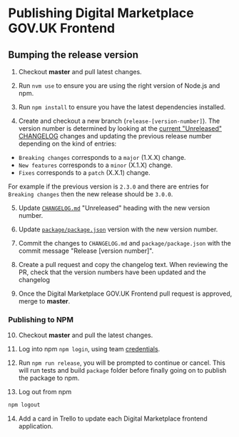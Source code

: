 # Publishing Digital Marketplace GOV.UK Frontend

## Bumping the release version

1. Checkout **master** and pull latest changes.

2. Run `nvm use` to ensure you are using the right version of Node.js and npm.

3. Run `npm install` to ensure you have the latest dependencies installed.

4. Create and checkout a new branch (`release-[version-number]`).
  The version number is determined by looking at the [current "Unreleased" CHANGELOG](../CHANGELOG.md) changes and updating the previous release number depending on the kind of entries:

  - `Breaking changes` corresponds to a `major` (1.X.X) change.
  - `New features` corresponds to a `minor` (X.1.X) change.
  - `Fixes` corresponds to a `patch` (X.X.1) change.

  For example if the previous version is `2.3.0` and there are entries for `Breaking changes` then the new release should be `3.0.0`.

5. Update [`CHANGELOG.md`](../CHANGELOG.md) "Unreleased" heading with the new version number.

6. Update [`package/package.json`](../package/package.json) version with the new version number.

7. Commit the changes to `CHANGELOG.md` and `package/package.json` with the commit message "Release [version number]".

8. Create a pull request and copy the changelog text.
   When reviewing the PR, check that the version numbers have been updated and the changelog

9. Once the Digital Marketplace GOV.UK Frontend pull request is approved, merge to **master**.

###  Publishing to NPM

10. Checkout **master** and pull the latest changes.

11. Log into npm `npm login`, using team [credentials](https://github.com/alphagov/digitalmarketplace-credentials/tree/master/pass/npmjs.org).

12. Run `npm run release`, you will be prompted to continue or cancel. This will run tests and build `package` folder before finally going on to publish the package to npm.

13. Log out from npm
```bash
npm logout
```

14. Add a card in Trello to update each Digital Marketplace frontend application.
